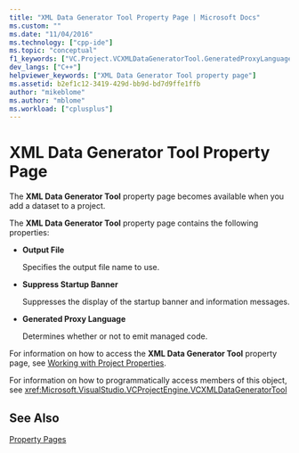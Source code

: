 ```yaml
---
title: "XML Data Generator Tool Property Page | Microsoft Docs"
ms.custom: ""
ms.date: "11/04/2016"
ms.technology: ["cpp-ide"]
ms.topic: "conceptual"
f1_keywords: ["VC.Project.VCXMLDataGeneratorTool.GeneratedProxyLanguage", "VC.Project.VCXMLDataGeneratorTool.Output", "VC.Project.VCXMLDataGeneratorTool.SuppressStartupBanner"]
dev_langs: ["C++"]
helpviewer_keywords: ["XML Data Generator Tool property page"]
ms.assetid: b2ef1c12-3419-429d-bb9d-bd7d9ffe1ffb
author: "mikeblome"
ms.author: "mblome"
ms.workload: ["cplusplus"]
---
```

# XML Data Generator Tool Property Page

The **XML Data Generator Tool** property page becomes available when you add a dataset to a project.

The **XML Data Generator Tool** property page contains the following properties:

- **Output File**

   Specifies the output file name to use.

- **Suppress Startup Banner**

   Suppresses the display of the startup banner and information messages.

- **Generated Proxy Language**

   Determines whether or not to emit managed code.

For information on how to access the **XML Data Generator Tool** property page, see [Working with Project Properties](../ide/working-with-project-properties.md).

For information on how to programmatically access members of this object, see <xref:Microsoft.VisualStudio.VCProjectEngine.VCXMLDataGeneratorTool>

## See Also

[Property Pages](../ide/property-pages-visual-cpp.md)